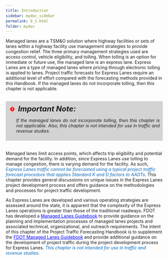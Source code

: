 ```yaml
---
title: Introduction
sidebar: mydoc_sidebar
permalink: 9_1.html
folder: mydoc
---
```



<style>
  div{text-align: justify;}
</style>


Managed lanes are a TSM&amp;O solution where highway facilities or sets of lanes within a highway facility use management strategies to provide congestion relief. The three primary management strategies used are access control, vehicle eligibility, and tolling. When tolling is an option for immediate or future use, the managed lane is an express lane. Express Lanes are a type of managed lanes where pricing through electronic tolling is applied to lanes. Project traffic forecasts for Express Lanes require an additional level of effort compared with the forecasting methods provided in this Handbook. If the managed lanes do not incorporate tolling, then this chapter is not applicable.

<div style="background:#D3D3D3; padding: 0.6rem; margin: 2rem 0">
<img src="images/RedWarning.png" style="max-width: 3%; margin-left:4px; "><font size = 5><b><i>&nbsp;&nbsp;Important Note:</i></b></font>
<ul><i>If the managed lanes do not incorporate tolling, then this chapter is not applicable.
Also, this chapter is not intended for use in traffic and revenue studies.</i></ul>
</div>

Managed lanes limit access points, which affects trip eligibility and potential demand for the facility. In addition, since Express Lanes use tolling to manage congestion, there is varying demand for the facility. As such, <span style="color:#0a69bb"><i>Express Lanes traffic cannot be forecasted using a typical project traffic forecast procedure that applies Standard K and D factors to AADTs</i></span>. This chapter provides general discussions on unique issues in the Express Lanes project development process and offers guidance on the methodologies and processes for project traffic development.

As Express Lanes are developed and various operating strategies are assessed around the state, it is apparent that the complexity of the Express Lanes operations is greater than those of the traditional roadways. FDOT has developed a <a href="https://fdotwww.blob.core.windows.net/sitefinity/docs/default-source/planning/systems/systems-management/document-repository/managed-lanes/mlg-2023-final_feb-2023_online.pdf?sfvrsn=c85fd183_2" target="_blank" style = "color: blue">Managed Lanes Guidebook</a> to provide guidance on the planning and implementation processes of managed lanes projects and associated technical, organizational, and outreach requirements. The intent of this chapter of the Project Traffic Forecasting Handbook is to supplement the <a href="https://fdotwww.blob.core.windows.net/sitefinity/docs/default-source/planning/systems/systems-management/document-repository/managed-lanes/mlg-2023-final_feb-2023_online.pdf?sfvrsn=c85fd183_2" target="_blank" style = "color: blue">FDOT Managed Lanes Guidebook</a> and provide additional guidance on the development of project traffic during the project development process for Express Lanes. <span style="color:#0a69bb"><i>This chapter is not intended for use in traffic and revenue studies.</i></span>